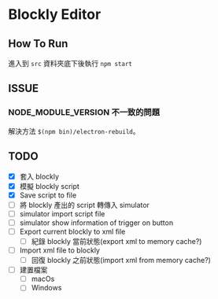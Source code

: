 # Blockly Editor

## How To Run

進入到 `src` 資料夾底下後執行 `npm start`

## ISSUE

### NODE_MODULE_VERSION 不一致的問題

解決方法 `$(npm bin)/electron-rebuild`。

## TODO

- [x] 套入 blockly
- [x] 模擬 blockly script
- [x] Save script to file
- [ ] 將 blockly 產出的 script 轉傳入 simulator
- [ ] simulator import script file
- [ ] simulator show information of trigger on button
- [ ] Export current blockly to xml file
  - [ ] 紀錄 blockly 當前狀態(export xml to memory cache?)
- [ ] Import xml file to blockly
  - [ ] 回復 blockly 之前狀態(import xml from memory cache?)
- [ ] 建置檔案
  - [ ] macOs
  - [ ] Windows